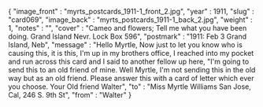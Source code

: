 {
  "image_front" : "myrts_postcards_1911-1_front_2.jpg",
  "year" : 1911,
  "slug" : "card069",
  "image_back" : "myrts_postcards_1911-1_back_2.jpg",
  "weight" : 1,
  "notes" : "",
  "cover" : "Cameo and flowers; Tell me what you have been doing. Grand Island Nevr. Lock Box 596",
  "postmark" : "1911: Feb 3 Grand Island, Neb",
  "message" : "Hello Myrtle, Now just to let  you know who is causing this, it is this, I'm up in my brothers office, I reached into my pocket and run across this card and I said to another fellow up here, \"I'm going to send this to an old friend of mine. Well Myrtle, I'm not sending this in the old way but as an old friend. Please answer this with a card of letter which ever you choose. Your Old friend Walter",
  "to" : "Miss Myrtle Williams San Jose, Cal, 246 S. 9th St",
  "from" : "Walter"
}
